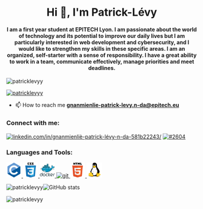 <h1 align="center">Hi 👋, I'm Patrick-Lévy</h1>
<h4 align="center">I am a first year student at EPITECH Lyon. I am passionate about the world of technology and its potential to improve our daily lives but I am particularly interested in web development and cybersecurity, and I would like to strengthen my skills in these specific areas. I am an organized, self-starter with a sense of responsibility. I have a great ability to work in a team, communicate effectively, manage priorities and meet deadlines.</h4>

<p align="left"> <img src="https://komarev.com/ghpvc/?username=patricklevyy&label=Profile%20views&color=0e75b6&style=flat" alt="patricklevyy" /> </p>

<p align="left"> <a href="https://github.com/ryo-ma/github-profile-trophy"><img src="https://github-profile-trophy.vercel.app/?username=patricklevyy" alt="patricklevyy" /></a> </p>

- 📫 How to reach me **gnanmienlie-patrick-levy.n-da@epitech.eu**

<h3 align="left">Connect with me:</h3>
<p align="left">
<a href="https://linkedin.com/in/gnanmienliè-patrick-lévy-n-da-581b22243" target="blank"><img align="center" src="https://raw.githubusercontent.com/rahuldkjain/github-profile-readme-generator/master/src/images/icons/Social/linked-in-alt.svg" alt="linkedin.com/in/gnanmienliè-patrick-lévy-n-da-581b22243/" height="30" width="40" /></a>
<a href="https://discord.gg/#2604" target="blank"><img align="center" src="https://raw.githubusercontent.com/rahuldkjain/github-profile-readme-generator/master/src/images/icons/Social/discord.svg" alt="#2604" height="30" width="40" /></a>
</p>

<h3 align="left">Languages and Tools:</h3>
<p align="left"> <a href="https://www.cprogramming.com/" target="_blank" rel="noreferrer"> <img src="https://raw.githubusercontent.com/devicons/devicon/master/icons/c/c-original.svg" alt="c" width="40" height="40"/> </a> <a href="https://www.w3schools.com/css/" target="_blank" rel="noreferrer"> <img src="https://raw.githubusercontent.com/devicons/devicon/master/icons/css3/css3-original-wordmark.svg" alt="css3" width="40" height="40"/> </a> <a href="https://www.docker.com/" target="_blank" rel="noreferrer"> <img src="https://raw.githubusercontent.com/devicons/devicon/master/icons/docker/docker-original-wordmark.svg" alt="docker" width="40" height="40"/> </a> <a href="https://git-scm.com/" target="_blank" rel="noreferrer"> <img src="https://www.vectorlogo.zone/logos/git-scm/git-scm-icon.svg" alt="git" width="40" height="40"/> </a> <a href="https://www.w3.org/html/" target="_blank" rel="noreferrer"> <img src="https://raw.githubusercontent.com/devicons/devicon/master/icons/html5/html5-original-wordmark.svg" alt="html5" width="40" height="40"/> </a> <a href="https://www.linux.org/" target="_blank" rel="noreferrer"> <img src="https://raw.githubusercontent.com/devicons/devicon/master/icons/linux/linux-original.svg" alt="linux" width="40" height="40"/> </a> </p>

<p><img align="left" src="https://github-readme-stats.vercel.app/api/top-langs?username=patricklevyy&show_icons=true&locale=en&layout=compact" alt="patricklevyy" /></p>

<!-- <p>&nbsp;<img align="center" src="https://github-readme-stats.vercel.app/api?username=patricklevyy&show_icons=true&locale=en" alt="patricklevyy" /></p> -->

![GitHub stats](https://github-readme-stats.vercel.app/api?username=patricklevyy&show_icons=true&count_private=true&theme=nord&hide=prs,issues,contribs)

<p><img align="center" src="https://github-readme-streak-stats.herokuapp.com/?user=patricklevyy&" alt="patricklevyy" /></p>


